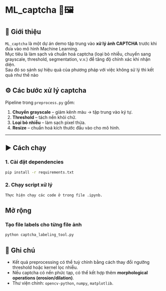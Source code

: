 # ML_captcha 🔐🖼️

## 📌 Giới thiệu
`ML_captcha` là một dự án demo tập trung vào **xử lý ảnh CAPTCHA** trước khi đưa vào mô hình Machine Learning.  
Mục tiêu là làm sạch và chuẩn hoá captcha (loại bỏ nhiễu, chuyển sang grayscale, threshold, segmentation, v.v.) để tăng độ chính xác khi nhận diện.  
Sau đó so sánh sự hiệu quả của phương pháp với việc không sử lý thì kết quả như thế nào

## ⚙️ Các bước xử lý captcha
Pipeline trong `preprocess.py` gồm:
1. **Chuyển grayscale** – giảm kênh màu → tập trung vào ký tự.  
2. **Threshold** – tách nền khỏi chữ.  
3. **Loại bỏ nhiễu** – làm sạch pixel thừa.  
5. **Resize** – chuẩn hoá kích thước đầu vào cho mô hình.  

---

## ▶️ Cách chạy

### 1. Cài đặt dependencies
```bash
pip install -r requirements.txt
```

### 2. Chạy script xử lý
```bash
Thực hiện chạy các code ở trong file .ipynb. 
```

## Mở rộng
### Tạo file labels cho từng file ảnh 
```bash
python captcha_labeling_tool.py
```
## 📝 Ghi chú
- Kết quả preprocessing có thể tuỳ chỉnh bằng cách thay đổi ngưỡng threshold hoặc kernel lọc nhiễu.  
- Nếu captcha có nền phức tạp, có thể kết hợp thêm **morphological operations (erosion/dilation)**.  
- Thư viện chính: `opencv-python`, `numpy`, `matplotlib`.  

